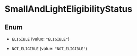 
# SmallAndLightEligibilityStatus

## Enum


* `ELIGIBLE` (value: `"ELIGIBLE"`)

* `NOT_ELIGIBLE` (value: `"NOT_ELIGIBLE"`)



